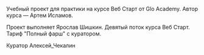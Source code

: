 Учебный проект для практики на курсе Веб Старт от Glo Academy. Автор курса — Артем Исламов.

Проект выполняет
Ярослав Шишкин. Девятый поток курса Веб Старт. Тариф "Полный фарш" с куратором.

Куратор
Алексей_Чекалин
